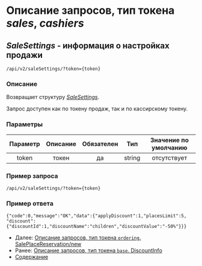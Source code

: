 Описание запросов, тип токена _sales_, _cashiers_
=====================================

_SaleSettings_ - информация о настройках продажи
-------------
`/api/v2/saleSettings/?token={token}`

### Описание
Возвращает структуру _[SaleSettings](../replies/saleSettings)_.

Запрос доступен как по токену продаж, так и по кассирскому токену.

### Параметры
|    Параметр    |                        Описание                        | Обязателен |   Тип  | Значение по умолчанию |
|:--------------:|:------------------------------------------------------:|:----------:|:------:|:---------------------:|
|      token     |                          токен                         |     да     | string |      отсутствует      |

### Пример запроса
`/api/v2/saleSettings/?token={token}`

### Пример ответа
```
{"code":0,"message":"OK","data":{"applyDiscount":1,"placesLimit":5,
"discount":{"discountId":1,"discountName":"children","discountValue":"-50%"}}}
```

* Далее: [Описание запросов, тип токена `ordering`. SalePlaceReservation/new](../sales/salePlaceReservationNew)
* Ранее: [Описание запросов, тип токена `base`. DiscountInfo](discountInfo)
* [Содержание](../index)